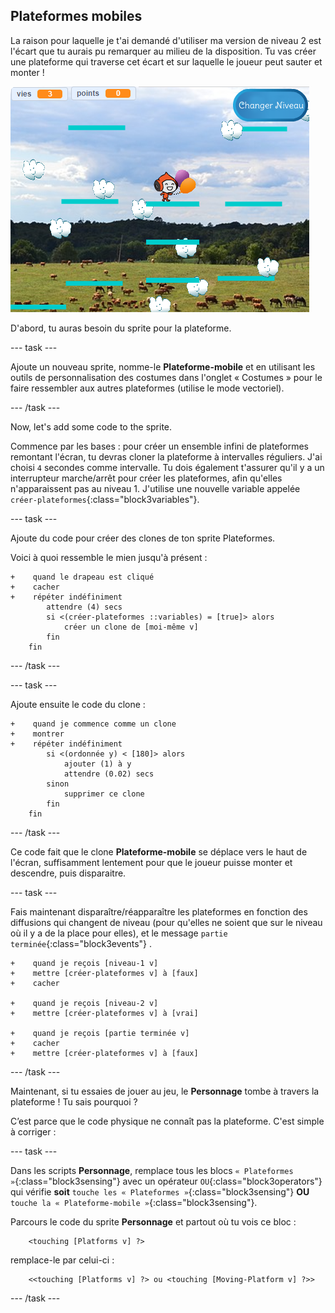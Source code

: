## Plateformes mobiles

La raison pour laquelle je t'ai demandé d'utiliser ma version de niveau 2 est l'écart que tu aurais pu remarquer au milieu de la disposition. Tu vas créer une plateforme qui traverse cet écart et sur laquelle le joueur peut sauter et monter !

![Un autre niveau avec différentes plateformes](images/movingPlatforms.png)

D'abord, tu auras besoin du sprite pour la plateforme.

--- task ---

Ajoute un nouveau sprite, nomme-le **Plateforme-mobile** et en utilisant les outils de personnalisation des costumes dans l'onglet « Costumes » pour le faire ressembler aux autres plateformes (utilise le mode vectoriel).

--- /task ---

Now, let's add some code to the sprite.

Commence par les bases : pour créer un ensemble infini de plateformes remontant l'écran, tu devras cloner la plateforme à intervalles réguliers. J'ai choisi `4` secondes comme intervalle. Tu dois également t'assurer qu'il y a un interrupteur marche/arrêt pour créer les plateformes, afin qu'elles n'apparaissent pas au niveau 1. J'utilise une nouvelle variable appelée `créer-plateformes`{:class="block3variables"}.

--- task ---

Ajoute du code pour créer des clones de ton sprite Plateformes.

Voici à quoi ressemble le mien jusqu'à présent :

```blocks3
+    quand le drapeau est cliqué
+    cacher
+    répéter indéfiniment
        attendre (4) secs
        si <(créer-plateformes ::variables) = [true]> alors
            créer un clone de [moi-même v]
        fin
    fin
```

--- /task ---

--- task ---

Ajoute ensuite le code du clone :

```blocks3
+    quand je commence comme un clone
+    montrer
+    répéter indéfiniment
        si <(ordonnée y) < [180]> alors
            ajouter (1) à y
            attendre (0.02) secs
        sinon
            supprimer ce clone
        fin
    fin
```

--- /task ---

Ce code fait que le clone **Plateforme-mobile** se déplace vers le haut de l'écran, suffisamment lentement pour que le joueur puisse monter et descendre, puis disparaitre.

--- task ---

Fais maintenant disparaître/réapparaître les plateformes en fonction des diffusions qui changent de niveau (pour qu'elles ne soient que sur le niveau où il y a de la place pour elles), et le message `partie terminée`{:class="block3events"} .

```blocks3
+    quand je reçois [niveau-1 v]
+    mettre [créer-plateformes v] à [faux]
+    cacher

+    quand je reçois [niveau-2 v]
+    mettre [créer-plateformes v] à [vrai]

+    quand je reçois [partie terminée v]
+    cacher
+    mettre [créer-plateformes v] à [faux]
```

--- /task ---

Maintenant, si tu essaies de jouer au jeu, le **Personnage** tombe à travers la plateforme ! Tu sais pourquoi ?

C’est parce que le code physique ne connaît pas la plateforme. C'est simple à corriger :

--- task ---

Dans les scripts **Personnage**, remplace tous les blocs `« Plateformes »`{:class="block3sensing"} avec un opérateur `OU`{:class="block3operators"} qui vérifie **soit** `touche les « Plateformes »`{:class="block3sensing"} **OU** `touche la « Plateforme-mobile »`{:class="block3sensing"}.

Parcours le code du sprite **Personnage** et partout où tu vois ce bloc :

```blocks3
    <touching [Platforms v] ?>
```

remplace-le par celui-ci :

```blocks3
    <<touching [Platforms v] ?> ou <touching [Moving-Platform v] ?>>
```

--- /task ---

